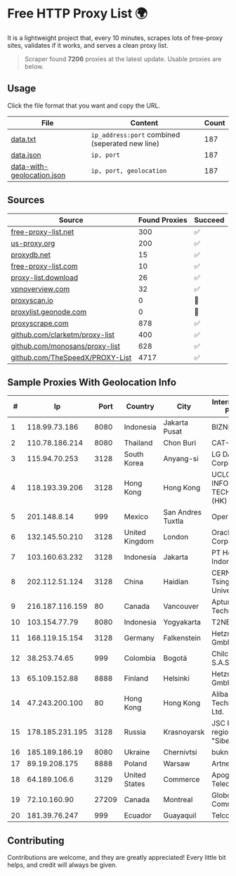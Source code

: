 
# Free HTTP Proxy List 🌍

It is a lightweight project that, every 10 minutes, scrapes lots of free-proxy sites, validates if it works, and serves a clean proxy list.


> Scraper found **7206** proxies at the latest update. Usable proxies are below.

## Usage

Click the file format that you want and copy the URL.


|File|Content|Count|
|----|-------|-----|
|[data.txt](https://raw.githubusercontent.com/themiralay/Proxy-List-World/master/data.txt)|`ip_address:port` combined (seperated new line)|187|
|[data.json](https://raw.githubusercontent.com/themiralay/Proxy-List-World/master/data.json)|`ip, port`|187|
|[data-with-geolocation.json](https://raw.githubusercontent.com/themiralay/Proxy-List-World/master/data-with-geolocation.json)|`ip, port, geolocation`|187|

## Sources

|Source|Found Proxies|Succeed|
|------|-------------|-------|
|[free-proxy-list.net](https://free-proxy-list.net)|300|✅|
|[us-proxy.org](https://www.us-proxy.org)|200|✅|
|[proxydb.net](http://proxydb.net)|15|✅|
|[free-proxy-list.com](https://free-proxy-list.com/?page=&port=&type%5B%5D=http&type%5B%5D=https&up_time=0&search=Search)|10|✅|
|[proxy-list.download](https://www.proxy-list.download/HTTP)|26|✅|
|[vpnoverview.com](https://vpnoverview.com/privacy/anonymous-browsing/free-proxy-servers)|32|✅|
|[proxyscan.io](https://www.proxyscan.io)|0|🚫|
|[proxylist.geonode.com](https://proxylist.geonode.com/api/proxy-list?limit=300&page=1&sort_by=lastChecked&sort_type=desc&protocols=http,https)|0|🚫|
|[proxyscrape.com](https://api.proxyscrape.com/v2/?request=displayproxies&protocol=http&timeout=10000&country=all&ssl=all&anonymity=all)|878|✅|
|[github.com/clarketm/proxy-list](https://raw.githubusercontent.com/clarketm/proxy-list/master/proxy-list-raw.txt)|400|✅|
|[github.com/monosans/proxy-list](https://raw.githubusercontent.com/monosans/proxy-list/main/proxies/http.txt)|628|✅|
|[github.com/TheSpeedX/PROXY-List](https://raw.githubusercontent.com/TheSpeedX/PROXY-List/master/http.txt)|4717|✅|


## Sample Proxies With Geolocation Info

|#|Ip|Port|Country|City|Internet Service Provider|
|-|--|----|-------|----|-------------------------|
|1|118.99.73.186|8080|Indonesia|Jakarta Pusat|BIZNET|
|2|110.78.186.214|8080|Thailand|Chon Buri|CAT-BB|
|3|115.94.70.253|3128|South Korea|Anyang-si|LG DACOM Corporation|
|4|118.193.39.206|3128|Hong Kong|Hong Kong|UCLOUD INFORMATION TECHNOLOGY (HK) LIMITED|
|5|201.148.8.14|999|Mexico|San Andres Tuxtla|Operbes|
|6|132.145.50.210|3128|United Kingdom|London|Oracle Corporation|
|7|103.160.63.232|3128|Indonesia|Jakarta|PT Herza Digital Indonesia|
|8|202.112.51.124|3128|China|Haidian|CERNET2 IX at Tsinghua University|
|9|216.187.116.159|80|Canada|Vancouver|Aptum Technologies|
|10|103.154.77.79|8080|Indonesia|Yogyakarta|T2NET|
|11|168.119.15.154|3128|Germany|Falkenstein|Hetzner Online GmbH|
|12|38.253.74.65|999|Colombia|Bogotá|Chilco NET S.A.S|
|13|65.109.152.88|8888|Finland|Helsinki|Hetzner Online GmbH|
|14|47.243.200.100|80|Hong Kong|Hong Kong|Alibaba (US) Technology Co., Ltd.|
|15|178.185.231.195|3128|Russia|Krasnoyarsk|JSC Rostelecom regional branch "Siberia"|
|16|185.189.186.19|8080|Ukraine|Chernivtsi|buknet|
|17|89.19.208.175|8888|Poland|Warsaw|Artnet Sp. z o.o.|
|18|64.189.106.6|3129|United States|Commerce|Apogee Telecom Inc.|
|19|72.10.160.90|27209|Canada|Montreal|GloboTech Communications|
|20|181.39.76.247|999|Ecuador|Guayaquil|Telconet S.A|



## Contributing

Contributions are welcome, and they are greatly appreciated! Every
little bit helps, and credit will always be given.

